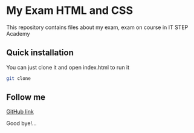 # My Exam HTML and CSS

This repository contains files about my exam, exam on course in IT STEP Academy 

## Quick installation

You can just clone it and open index.html to run it

```bash
git clone
```

## Follow me 

[GitHub link](https://github.com/AbylaiSekerbek7)

Good bye!...
